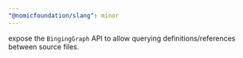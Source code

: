 ```yaml
---
"@nomicfoundation/slang": minor
---
```


expose the `BingingGraph` API to allow querying definitions/references between source files.
